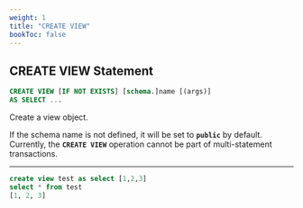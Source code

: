 ```yaml
---
weight: 1
title: "CREATE VIEW"
bookToc: false
---
```


## CREATE VIEW Statement

```SQL
CREATE VIEW [IF NOT EXISTS] [schema.]name [(args)]
AS SELECT ...
```

Create a view object.

If the schema name is not defined, it will be set to **`public`** by default.
Currently, the **`CREATE VIEW`** operation cannot be part of multi-statement transactions.

---

```SQL
create view test as select [1,2,3]
select * from test
[1, 2, 3]
```
